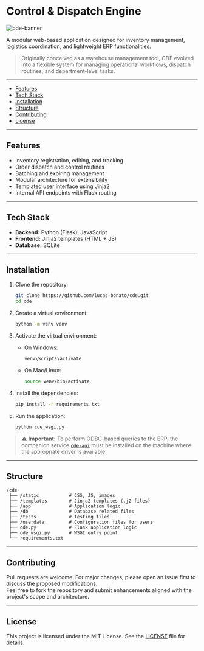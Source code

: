 # Control & Dispatch Engine
<img src="https://github.com/bon4to/cde/assets/129971622/e1c1187c-e281-4f2b-8453-42cc4beb6c34" alt="cde-banner">

A modular web-based application designed for inventory management, logistics coordination, and lightweight ERP functionalities.  

> Originally conceived as a warehouse management tool, CDE evolved into a flexible system for managing operational workflows, dispatch routines, and department-level tasks.

---

- [Features](#features)
- [Tech Stack](#tech-stack)
- [Installation](#installation)
- [Structure](#structure)
- [Contributing](#contributing)
- [License](#license)

---

## Features

- Inventory registration, editing, and tracking
- Order dispatch and control routines
- Batching and expiring management
- Modular architecture for extensibility
- Templated user interface using Jinja2
- Internal API endpoints with Flask routing

---

## Tech Stack

- **Backend:** Python (Flask), JavaScript
- **Frontend:** Jinja2 templates (HTML + JS)
- **Database:** SQLite

---

## Installation

1. Clone the repository:
   ```bash
   git clone https://github.com/lucas-bonato/cde.git
   cd cde
   ```

2. Create a virtual environment:
   ```bash
   python -m venv venv
   ```

3. Activate the virtual environment:

   - On Windows:
     ```bash
     venv\Scripts\activate
     ```

   - On Mac/Linux:
     ```bash
     source venv/bin/activate
     ```

4. Install the dependencies:
   ```bash
   pip install -r requirements.txt
   ```

5. Run the application:
   ```bash
   python cde_wsgi.py
   ```

> ⚠️ **Important:** To perform ODBC-based queries to the ERP, the companion service [`cde-api`](https://github.com/lucas-bonato/cde-api) must be installed on the machine where the appropriate driver is available.

---

## Structure

```
/cde
 ├── /static           # CSS, JS, images
 ├── /templates        # Jinja2 templates (.j2 files)
 ├── /app              # Application logic
 ├── /db               # Database related files 
 ├── /tests            # Testing files 
 ├── /userdata         # Configuration files for users
 ├── cde.py            # Flask application logic
 ├── cde_wsgi.py       # WSGI entry point
 └── requirements.txt
```

---

## Contributing

Pull requests are welcome. For major changes, please open an issue first to discuss the proposed modifications.  
Feel free to fork the repository and submit enhancements aligned with the project's scope and architecture.

---

## License

This project is licensed under the MIT License. See the [LICENSE](./LICENSE) file for details.